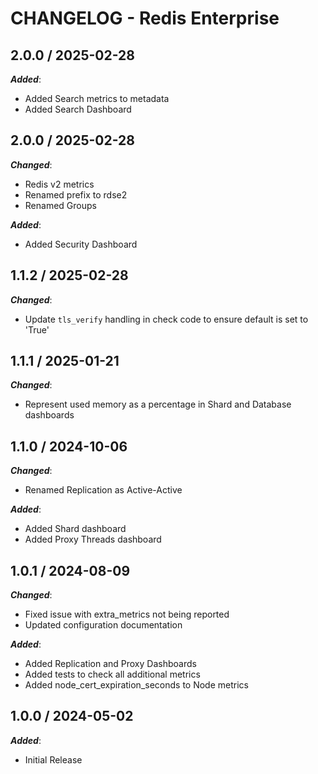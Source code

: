 # CHANGELOG - Redis Enterprise

## 2.0.0 / 2025-02-28

***Added***:

* Added Search metrics to metadata
* Added Search Dashboard

## 2.0.0 / 2025-02-28

***Changed***:

* Redis v2 metrics
* Renamed prefix to rdse2
* Renamed Groups

***Added***:

* Added Security Dashboard

## 1.1.2 / 2025-02-28

***Changed***:

* Update `tls_verify` handling in check code to ensure default is set to 'True'

## 1.1.1 / 2025-01-21

***Changed***:

* Represent used memory as a percentage in Shard and Database dashboards

## 1.1.0 / 2024-10-06

***Changed***:

* Renamed Replication as Active-Active

***Added***:

* Added Shard dashboard
* Added Proxy Threads dashboard

## 1.0.1 / 2024-08-09

***Changed***:

* Fixed issue with extra_metrics not being reported
* Updated configuration documentation

***Added***:

* Added Replication and Proxy Dashboards
* Added tests to check all additional metrics
* Added node_cert_expiration_seconds to Node metrics

## 1.0.0 / 2024-05-02

***Added***:

* Initial Release

